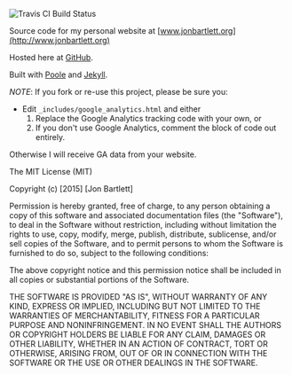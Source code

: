 ![Travis CI Build Status](https://api.travis-ci.org/jonbartlett/jonbartlett.github.io.svg "Travis CI Build Status")


Source code for my personal website at [www.jonbartlett.org](http://www.jonbartlett.org)
 
Hosted here at [GitHub](http://www.github.com).
 
Built with [Poole](https://github.com/poole/poole) and [Jekyll](http://jekyllrb.com/).

*NOTE*: If you fork or re-use this project, please be sure you:

* Edit ```_includes/google_analytics.html``` and either
  1. Replace the Google Analytics tracking code with your own, or
  2. If you don't use Google Analytics, comment the block of code out entirely.

Otherwise I will receive GA data from your website.


The MIT License (MIT)

Copyright (c) [2015] [Jon Bartlett]

Permission is hereby granted, free of charge, to any person obtaining a copy
of this software and associated documentation files (the "Software"), to deal
in the Software without restriction, including without limitation the rights
to use, copy, modify, merge, publish, distribute, sublicense, and/or sell
copies of the Software, and to permit persons to whom the Software is
furnished to do so, subject to the following conditions:

The above copyright notice and this permission notice shall be included in all
copies or substantial portions of the Software.

THE SOFTWARE IS PROVIDED "AS IS", WITHOUT WARRANTY OF ANY KIND, EXPRESS OR
IMPLIED, INCLUDING BUT NOT LIMITED TO THE WARRANTIES OF MERCHANTABILITY,
FITNESS FOR A PARTICULAR PURPOSE AND NONINFRINGEMENT. IN NO EVENT SHALL THE
AUTHORS OR COPYRIGHT HOLDERS BE LIABLE FOR ANY CLAIM, DAMAGES OR OTHER
LIABILITY, WHETHER IN AN ACTION OF CONTRACT, TORT OR OTHERWISE, ARISING FROM,
OUT OF OR IN CONNECTION WITH THE SOFTWARE OR THE USE OR OTHER DEALINGS IN THE
SOFTWARE.
